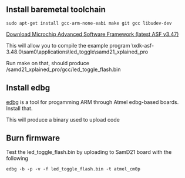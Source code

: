 ## Install baremetal toolchain

`sudo apt-get install gcc-arm-none-eabi make git gcc libudev-dev`

[Download Microchip Advanced Software Framework (latest ASF v3.47)](https://gallery.microchip.com/packages/4CE20911-D794-4550-8B94-6C66A93228B8/3.48.0.1845)

This will allow you to compile the example program
\xdk-asf-3.48.0\sam0\applications\led_toggle\samd21_xplained_pro

Run make on that, should produce /samd21_xplained_pro/gcc/led_toggle_flash.bin

## Install edbg
[edbg](https://github.com/ataradov/edbg) is a tool for progamming ARM through Atmel edbg-based boards. Install that.

This will produce a binary used to upload code

## Burn firmware

Test the led_toggle_flash.bin by uploading to SamD21 board with the following

`edbg -b -p -v -f led_toggle_flash.bin -t atmel_cm0p`
